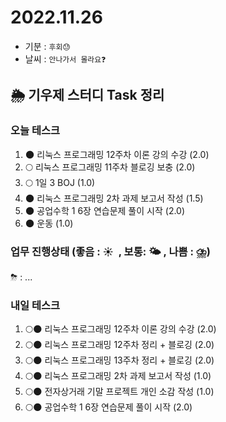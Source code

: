 # 2022.11.26

- 기분 : `후회😓`
- 날씨 : `안나가서 몰라요❓`

## 🌦️ 기우제 스터디 Task 정리

### 오늘 테스크

1. 🌑 리눅스 프로그래밍 12주차 이론 강의 수강 (2.0)
2. 🌕 리눅스 프로그래밍 11주차 블로깅 보충 (2.0)
3. 🌕 1일 3 BOJ (1.0)
4. 🌑 리눅스 프로그래밍 2차 과제 보고서 작성 (1.5)
5. 🌑 공업수학 1 6장 연습문제 풀이 시작 (2.0)
6. 🌑 운동 (1.0)

### 업무 진행상태 (좋음 : ☀  , 보통: 🌤 , 나쁨 : ⛈)

⛈ : ...

### 내일 테스크

1. 🌕🌑 리눅스 프로그래밍 12주차 이론 강의 수강 (2.0)
2. 🌕🌑 리눅스 프로그래밍 12주차 정리 + 블로깅 (2.0)
3. 🌕🌑 리눅스 프로그래밍 13주차 정리 + 블로깅 (2.0)
4. 🌕🌑 리눅스 프로그래밍 2차 과제 보고서 작성 (1.0)
5. 🌕🌑 전자상거래 기말 프로젝트 개인 소감 작성 (1.0)
6. 🌕🌑 공업수학 1 6장 연습문제 풀이 시작 (2.0)
